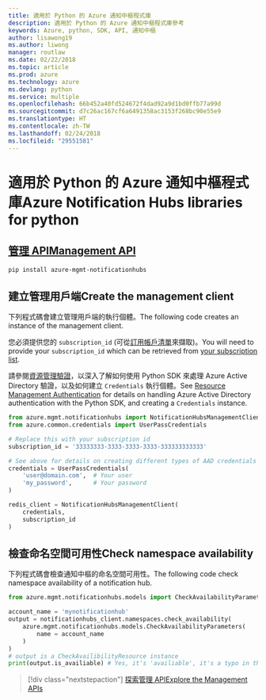 ```yaml
---
title: 適用於 Python 的 Azure 通知中樞程式庫
description: 適用於 Python 的 Azure 通知中樞程式庫參考
keywords: Azure, python, SDK, API, 通知中樞
author: lisawong19
ms.author: liwong
manager: routlaw
ms.date: 02/22/2018
ms.topic: article
ms.prod: azure
ms.technology: azure
ms.devlang: python
ms.service: multiple
ms.openlocfilehash: 66b452a40fd524672f4dad92a9d1bd0ffb77a99d
ms.sourcegitcommit: d7c26ac167cf6a6491358ac3153f268bc90e55e9
ms.translationtype: HT
ms.contentlocale: zh-TW
ms.lasthandoff: 02/24/2018
ms.locfileid: "29551581"
---
```

# <a name="azure-notification-hubs-libraries-for-python"></a><span data-ttu-id="7656d-104">適用於 Python 的 Azure 通知中樞程式庫</span><span class="sxs-lookup"><span data-stu-id="7656d-104">Azure Notification Hubs libraries for python</span></span>

## <a name="management-apipythonapioverviewazurenotificationhubsmanagement"></a>[<span data-ttu-id="7656d-105">管理 API</span><span class="sxs-lookup"><span data-stu-id="7656d-105">Management API</span></span>](/python/api/overview/azure/notificationhubs/management)

```bash
pip install azure-mgmt-notificationhubs
```

## <a name="create-the-management-client"></a><span data-ttu-id="7656d-106">建立管理用戶端</span><span class="sxs-lookup"><span data-stu-id="7656d-106">Create the management client</span></span>

<span data-ttu-id="7656d-107">下列程式碼會建立管理用戶端的執行個體。</span><span class="sxs-lookup"><span data-stu-id="7656d-107">The following code creates an instance of the management client.</span></span>

<span data-ttu-id="7656d-108">您必須提供您的 ``subscription_id`` (可從[訂用帳戶清單](https://manage.windowsazure.com/#Workspaces/AdminTasks/SubscriptionMapping)來擷取)。</span><span class="sxs-lookup"><span data-stu-id="7656d-108">You will need to provide your ``subscription_id`` which can be retrieved from [your subscription list](https://manage.windowsazure.com/#Workspaces/AdminTasks/SubscriptionMapping).</span></span>

<span data-ttu-id="7656d-109">請參閱[資源管理驗證](/python/azure/python-sdk-azure-authenticate)，以深入了解如何使用 Python SDK 來處理 Azure Active Directory 驗證，以及如何建立 ``Credentials`` 執行個體。</span><span class="sxs-lookup"><span data-stu-id="7656d-109">See [Resource Management Authentication](/python/azure/python-sdk-azure-authenticate) for details on handling Azure Active Directory authentication with the Python SDK, and creating a ``Credentials`` instance.</span></span>

```python
from azure.mgmt.notificationhubs import NotificationHubsManagementClient
from azure.common.credentials import UserPassCredentials

# Replace this with your subscription id
subscription_id = '33333333-3333-3333-3333-333333333333'

# See above for details on creating different types of AAD credentials
credentials = UserPassCredentials(
    'user@domain.com',  # Your user
    'my_password',      # Your password
)

redis_client = NotificationHubsManagementClient(
    credentials,
    subscription_id
)
```

## <a name="check-namespace-availability"></a><span data-ttu-id="7656d-110">檢查命名空間可用性</span><span class="sxs-lookup"><span data-stu-id="7656d-110">Check namespace availability</span></span>

<span data-ttu-id="7656d-111">下列程式碼會檢查通知中樞的命名空間可用性。</span><span class="sxs-lookup"><span data-stu-id="7656d-111">The following code check namespace availability of a notification hub.</span></span>
```python
from azure.mgmt.notificationhubs.models import CheckAvailabilityParameters

account_name = 'mynotificationhub'
output = notificationhubs_client.namespaces.check_availability(
    azure.mgmt.notificationhubs.models.CheckAvailabilityParameters(
        name = account_name
    )
)
# output is a CheckAvailibilityResource instance
print(output.is_availiable) # Yes, it's 'availiable', it's a typo in the REST API
```

> [!div class="nextstepaction"]
> [<span data-ttu-id="7656d-112">探索管理 API</span><span class="sxs-lookup"><span data-stu-id="7656d-112">Explore the Management APIs</span></span>](/python/api/overview/azure/notificationhubs/management)
